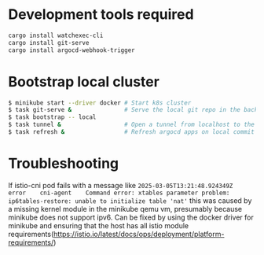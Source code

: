 # Development tools required

```bash
cargo install watchexec-cli
cargo install git-serve
cargo install argocd-webhook-trigger
```

# Bootstrap local cluster

```bash
$ minikube start --driver docker # Start k8s cluster
$ task git-serve &               # Serve the local git repo in the background (required for local development)
$ task bootstrap -- local
$ task tunnel &                  # Open a tunnel from localhost to the istio gateway on ports 8443:443 and 8080:80
$ task refresh &                 # Refresh argocd apps on local commit in the background (so we don't have to wait 3 minutes)
```

# Troubleshooting

If istio-cni pod fails with a message like `2025-03-05T13:21:48.924349Z    error    cni-agent    Command error: xtables parameter problem: ip6tables-restore: unable to initialize table 'nat'` this was caused by a missing kernel module in the minikube qemu vm, presumably because minikube does not support ipv6. Can be fixed by using the docker driver for minikube and ensuring that the host has all istio module requirements(https://istio.io/latest/docs/ops/deployment/platform-requirements/)